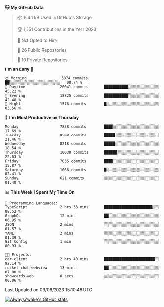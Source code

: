<!--START_SECTION:waka-->
**🐱 My GitHub Data** 

> 📦 164.1 kB Used in GitHub's Storage 
 > 
> 🏆 1,551 Contributions in the Year 2023
 > 
> 🚫 Not Opted to Hire
 > 
> 📜 26 Public Repositories 
 > 
> 🔑 10 Private Repositories 
 > 
**I'm an Early 🐤** 

```text
🌞 Morning                3874 commits        ██░░░░░░░░░░░░░░░░░░░░░░░   08.74 % 
🌆 Daytime                20041 commits       ███████████░░░░░░░░░░░░░░   45.22 % 
🌃 Evening                18825 commits       ███████████░░░░░░░░░░░░░░   42.48 % 
🌙 Night                  1576 commits        █░░░░░░░░░░░░░░░░░░░░░░░░   03.56 % 
```
📅 **I'm Most Productive on Thursday** 

```text
Monday                   7838 commits        ████░░░░░░░░░░░░░░░░░░░░░   17.69 % 
Tuesday                  9508 commits        █████░░░░░░░░░░░░░░░░░░░░   21.46 % 
Wednesday                8218 commits        █████░░░░░░░░░░░░░░░░░░░░   18.54 % 
Thursday                 10030 commits       ██████░░░░░░░░░░░░░░░░░░░   22.63 % 
Friday                   7035 commits        ████░░░░░░░░░░░░░░░░░░░░░   15.87 % 
Saturday                 1066 commits        █░░░░░░░░░░░░░░░░░░░░░░░░   02.41 % 
Sunday                   621 commits         ░░░░░░░░░░░░░░░░░░░░░░░░░   01.40 % 
```


📊 **This Week I Spent My Time On** 

```text
💬 Programming Languages: 
TypeScript               2 hrs 33 mins       ██████████████████████░░░   88.52 % 
GraphQL                  12 mins             ██░░░░░░░░░░░░░░░░░░░░░░░   06.95 % 
JSON                     2 mins              ░░░░░░░░░░░░░░░░░░░░░░░░░   01.57 % 
YAML                     2 mins              ░░░░░░░░░░░░░░░░░░░░░░░░░   01.39 % 
Git Config               1 min               ░░░░░░░░░░░░░░░░░░░░░░░░░   00.93 % 

🐱‍💻 Projects: 
car-client               2 hrs 40 mins       ███████████████████████░░   92.14 % 
rocket-chat-webview      13 mins             ██░░░░░░░░░░░░░░░░░░░░░░░   07.80 % 
showcards-web            0 secs              ░░░░░░░░░░░░░░░░░░░░░░░░░   00.06 % 
```


 Last Updated on 09/06/2023 15:10:48 UTC
<!--END_SECTION:waka-->

[![AlwaysAwake's GitHub stats](https://github-readme-stats.vercel.app/api?username=AlwaysAwake&show_icons=true&theme=github_dark&count_private=true)](https://github.com/AlwaysAwake/AlwaysAwake)

